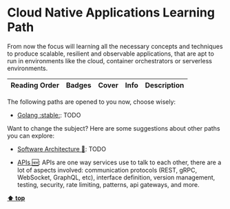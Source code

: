[//]: # (Auto generated file from templates)

# Cloud Native Applications Learning Path

From now the focus will learning all the necessary concepts and techniques to produce scalable, resilient and observable applications, that are apt to run in environments like the cloud, container orchestrators or serverless environments.

| Reading Order | Badges | Cover | Info | Description |
| --- | --- | --- | --- | --- |

The following paths are opened to you now, choose wisely:

- [Golang :stable:](/content/paths/golang.md): TODO


Want to change the subject? Here are some suggestions about other paths you can explore:

- [Software Architecture :construction:](/content/paths/software-architecture.md): TODO

- [APIs :new:](/content/paths/apis.md): APIs are one way services use to talk to each other, there are a lot of aspects involved: communication protocols (REST, gRPC, WebSocket, GraphQL, etc), interface definition, version management, testing, security, rate limiting, patterns, api gateways, and more.


[**⬆ top**](#cloud-native-applications-learning-path)
